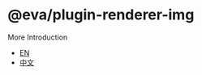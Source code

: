 # @eva/plugin-renderer-img

More Introduction

- [EN](https://eva.js.org)
- [中文](https://eva-engine.gitee.io)
